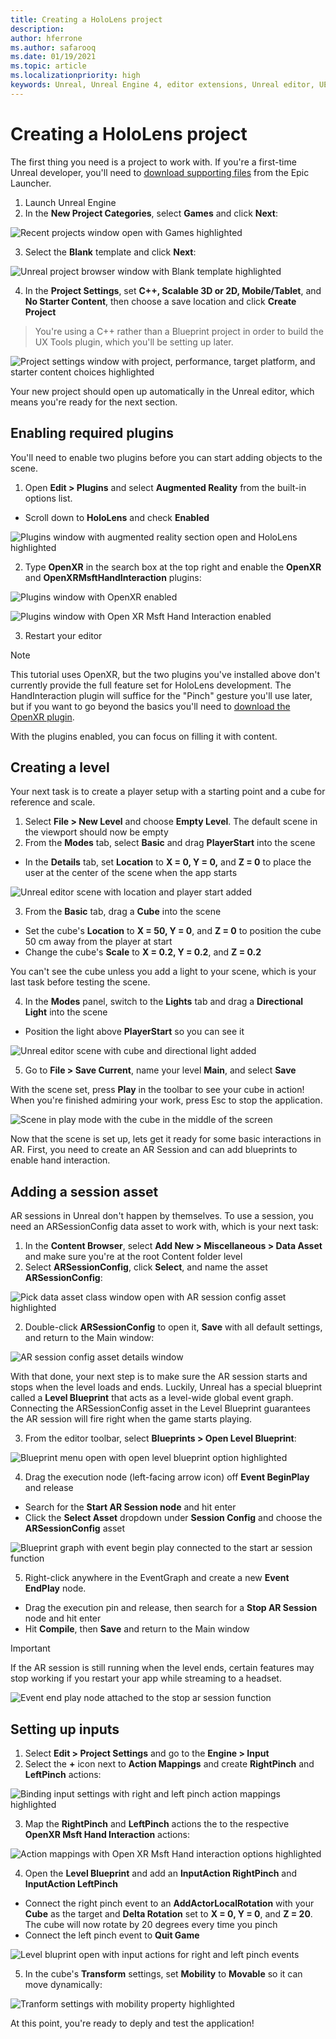 ```yaml
---
title: Creating a HoloLens project
description: 
author: hferrone
ms.author: safarooq
ms.date: 01/19/2021
ms.topic: article
ms.localizationpriority: high
keywords: Unreal, Unreal Engine 4, editor extensions, Unreal editor, UE4, HoloLens, HoloLens 2, mixed reality, development, documentation, guides, features, mixed reality headset, windows mixed reality headset, virtual reality headset, porting, upgrading
---
```


# Creating a HoloLens project

The first thing you need is a project to work with. If you're a first-time Unreal developer, you'll need to [download supporting files](tutorials/unreal-uxt-ch6.md#packaging-and-deploying-the-app-via-device-portal) from the Epic Launcher.

1. Launch Unreal Engine
2. In the **New Project Categories**, select **Games** and click **Next**:

![Recent projects window open with Games highlighted](images/unreal-quickstart-img-01.png)

3. Select the **Blank** template and click **Next**:

![Unreal project browser window with Blank template highlighted](images/unreal-quickstart-img-02.png)

4. In the **Project Settings**, set **C++, Scalable 3D or 2D, Mobile/Tablet**, and **No Starter Content**, then choose a save location and click **Create Project**

> You're using a C++ rather than a Blueprint project in order to build the UX Tools plugin, which you'll be setting up later.

![Project settings window with project, performance, target platform, and starter content choices highlighted](images/unreal-quickstart-img-03.png)

Your new project should open up automatically in the Unreal editor, which means you're ready for the next section.

## Enabling required plugins

You'll need to enable two plugins before you can start adding objects to the scene.

1. Open **Edit > Plugins** and select **Augmented Reality** from the built-in options list.
* Scroll down to **HoloLens** and check **Enabled**

![Plugins window with augmented reality section open and HoloLens highlighted](images/unreal-quickstart-img-04.png)

2. Type **OpenXR** in the search box at the top right and enable the **OpenXR** and **OpenXRMsftHandInteraction** plugins:

![Plugins window with OpenXR enabled](images/unreal-quickstart-img-05.png)

![Plugins window with Open XR Msft Hand Interaction enabled](images/unreal-quickstart-img-06.png)

3. Restart your editor

> [!NOTE]
> This tutorial uses OpenXR, but the two plugins you've installed above don't currently provide the full feature set for HoloLens development. The HandInteraction plugin will suffice for the "Pinch" gesture you'll use later, but if you want to go beyond the basics you'll need to [download the OpenXR plugin](https://github.com/microsoft/Microsoft-OpenXR-Unreal).

With the plugins enabled, you can focus on filling it with content.

## Creating a level

Your next task is to create a player setup with a starting point and a cube for reference and scale.

1. Select **File > New Level** and choose **Empty Level**. The default scene in the viewport should now be empty
2. From the **Modes** tab, select **Basic** and drag **PlayerStart** into the scene
* In the **Details** tab, set **Location** to **X = 0, Y = 0,** and **Z = 0** to place the user at the center of the scene when the app starts

![Unreal editor scene with location and player start added](images/unreal-quickstart-img-07.png)

3. From the **Basic** tab, drag a **Cube** into the scene
* Set the cube's **Location** to **X = 50, Y = 0**, and **Z = 0** to position the cube 50 cm away from the player at start
* Change  the cube's **Scale** to **X = 0.2, Y = 0.2**, and **Z = 0.2** 

You can't see the cube unless you add a light to your scene, which is your last task before testing the scene.

4. In the **Modes** panel, switch to the **Lights** tab and drag a **Directional Light** into the scene
* Position the light above **PlayerStart** so you can see it

![Unreal editor scene with cube and directional light added](images/unreal-quickstart-img-08.png)

5. Go to **File > Save Current**, name your level **Main**, and select **Save**

With the scene set, press **Play** in the toolbar to see your cube in action! When you're finished admiring your work, press Esc to stop the application.

![Scene in play mode with the cube in the middle of the screen](images/unreal-quickstart-img-09.png)

Now that the scene is set up, lets get it ready for some basic interactions in AR. First, you need to create an AR Session and can add blueprints to enable hand interaction.

## Adding a session asset

AR sessions in Unreal don't happen by themselves. To use a session, you need an ARSessionConfig data asset to work with, which is your next task:

1. In the **Content Browser**, select **Add New > Miscellaneous > Data Asset** and make sure you're at the root Content folder level
2. Select **ARSessionConfig**, click **Select**, and name the asset **ARSessionConfig**:

![Pick data asset class window open with AR session config asset highlighted](images/unreal-quickstart-img-10.png)

2. Double-click **ARSessionConfig** to open it, **Save** with all default settings, and return to the Main window:

![AR session config asset details window](images/unreal-quickstart-img-11.png)

With that done, your next step is to make sure the AR session starts and stops when the level loads and ends. Luckily, Unreal has a special blueprint called a **Level Blueprint** that acts as a level-wide global event graph. Connecting the ARSessionConfig asset in the Level Blueprint guarantees the AR session will fire right when the game starts playing.

3. From the editor toolbar, select **Blueprints > Open Level Blueprint**:

![Blueprint menu open with open level blueprint option highlighted](images/unreal-quickstart-img-12.png)

4. Drag the execution node (left-facing arrow icon) off **Event BeginPlay** and release
* Search for the **Start AR Session node** and hit enter
* Click the **Select Asset** dropdown under **Session Config** and choose the **ARSessionConfig** asset

![Blueprint graph with event begin play connected to the start ar session function](images/unreal-quickstart-img-13.png)

5. Right-click anywhere in the EventGraph and create a new **Event EndPlay** node. 
* Drag the execution pin and release, then search for a **Stop AR Session** node and hit enter 
* Hit **Compile**, then **Save** and return to the Main window

> [!IMPORTANT]
> If the AR session is still running when the level ends, certain features may stop working if you restart your app while streaming to a headset.

![Event end play node attached to the stop ar session function](images/unreal-quickstart-img-14.png)

## Setting up inputs

1. Select **Edit > Project Settings** and go to the **Engine > Input**
2. Select the **+** icon next to **Action Mappings** and create **RightPinch** and **LeftPinch** actions:

![Binding input settings with right and left pinch action mappings highlighted](images/unreal-quickstart-img-15.png)

3. Map the **RightPinch** and **LeftPinch** actions the to the respective **OpenXR Msft Hand Interaction** actions:

![Action mappings with Open XR Msft Hand interaction options highlighted](images/unreal-quickstart-img-16.png)

4. Open the **Level Blueprint** and add an **InputAction RightPinch** and **InputAction LeftPinch**
* Connect the right pinch event to an **AddActorLocalRotation** with your **Cube** as the target and **Delta Rotation** set to **X = 0, Y = 0**, and **Z = 20**. The cube will now rotate by 20 degrees every time you pinch
* Connect the left pinch event to **Quit Game**

![Level bluprint open with input actions for right and left pinch events](images/unreal-quickstart-img-17.png)

5. In the cube's **Transform** settings, set **Mobility** to **Movable** so it can move dynamically:

![Tranform settings with mobility property highlighted](images/unreal-quickstart-img-18.png)

At this point, you're ready to deply and test the application!